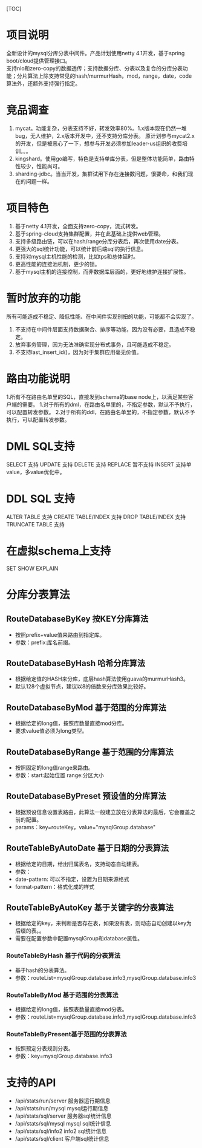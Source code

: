 [TOC]
# 项目说明
全新设计的mysql分库分表中间件。产品计划使用netty 4.1开发，基于spring boot/cloud提供管理接口。  
支持nio和zero-copy的数据透传；支持数据分库、分表以及复合的分库分表功能；分片算法上除支持常见的hash/murmurHash，mod，range，date，code算法外，还额外支持强行指定。

# 竞品调查
1. mycat。功能复杂，分表支持不好，转发效率80%。1.x版本现在仍然一堆bug，无人维护，2.x版本开发中，还不支持分库分表。 
原计划参与mycat2.x的开发，但是被恶心了一下，想参与开发必须参加leader-us组织的收费培训。。。
2. kingshard。使用go编写，特色是支持单库分表，但是整体功能简单，路由特性较少，性能尚可。
3. sharding-jdbc。当当开发，集群试用下存在连接数问题，很要命，和我们现在的问题一样。

# 项目特色
1. 基于netty 4.1开发，全面支持zero-copy，流式转发。
2. 基于spring-cloud支持集群配置，并在此基础上提供web管理。
3. 支持多级路由链，可以在hash/range分库分表后，再次使用date分表。
4. 更强大的sql统计功能，可以统计前后端sql的执行信息。
5. 支持对mysql主机性能的检测，比如tps和总体延时。
6. 更高性能的连接池机制，更少的锁。
7. 基于mysql主机的连接控制，而非数据库层面的，更好地维护连接扩展性。

# 暂时放弃的功能
所有可能造成不稳定、降低性能、在中间件实现别扭的功能，可能都不会实现了。
1. 不支持在中间件层面支持数据聚合、排序等功能，因为没有必要，且造成不稳定。
2. 放弃事务管理，因为无法准确实现分布式事务，且可能造成不稳定。
3. 不支持last_insert_id()，因为对于集群应用毫无价值。

# 路由功能说明
1.所有不在路由名单里的SQL，直接发到schema的base node上，以满足某些客户端的需要。
1.对于所有的dml，在路由名单里的，不指定参数，默认不予执行，可以配置转发参数。
2.对于所有的ddl，在路由名单里的，不指定参数，默认不予执行，可以配置转发参数。

# DML SQL支持
SELECT 支持
UPDATE 支持
DELETE 支持
REPLACE 暂不支持
INSERT 支持单value，多value优化中。

# DDL SQL 支持
ALTER TABLE 支持
CREATE TABLE/INDEX 支持
DROP TABLE/INDEX 支持
TRUNCATE TABLE  支持

# 在虚拟schema上支持
SET 
SHOW 
EXPLAIN

# 分库分表算法
## RouteDatabaseByKey 按KEY分库算法
 * 按照prefix+value值来路由到指定库。
 * 参数：prefix:库名前缀。
## RouteDatabaseByHash 哈希分库算法
 * 根据给定值的HASH来分库，底层hash算法使用guava的murmurHash3。
 *  默认128个虚拟节点，建议以8的倍数来分库效果比较好。
## RouteDatabaseByMod 基于范围的分库算法
 * 根据给定的long值，按照库数量直接mod分库。
 * 要求value值必须为long类型。
## RouteDatabaseByRange 基于范围的分库算法
 * 按照固定的long值range来路由。
 * 参数：start:起始位置 range:分区大小
##  RouteDatabaseByPreset 预设值的分库算法
 * 根据预设信息设置表路由，此算法一般建立放在分表算法的最后，它会覆盖之前的配置。
 * params：key=routeKey，value="mysqlGroup.database"
## RouteTableByAutoDate 基于日期的分表算法
 * 根据给定的日期，给出归属表名，支持动态自动建表。
 *  参数：
 *  date-pattern: 可以不指定，设置为日期来源格式
 *  format-pattern：格式化成的样式
## RouteTableByAutoKey 基于关键字的分表算法
 * 根据给定的key，来判断是否存在表，如果没有表，则动态自动创建以key为后缀的表。。
 * 需要在配置参数中配置mysqlGroup和database属性。
### RouteTableByHash 基于代码的分表算法
 * 基于hash的分表算法。
 * 参数：routeList=mysqlGroup.database.info3,mysqlGroup.database.info3
 ### RouteTableByMod 基于范围的分表算法
 * 根据给定的long值，按照表数量直接mod分表。
 * 参数：routeList=mysqlGroup.database.info3,mysqlGroup.database.info3
 ### RouteTableByPresent基于范围的分表算法
 * 按照预定分表规则分表。
 * 参数：key=mysqlGroup.database.info3


# 支持的API
- /api/stats/run/server 服务器运行期信息
- /api/stats/run/mysql mysql运行期信息
- /api/stats/sql/server 服务器sql统计信息
- /api/stats/sql/mysql mysql sql统计信息
- /api/stats/sql/info2 info2 sql统计信息
- /api/stats/sql/client 客户端sql统计信息
